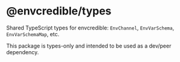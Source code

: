 # @envcredible/types

Shared TypeScript types for envcredible: `EnvChannel`, `EnvVarSchema`, `EnvVarSchemaMap`, etc.

This package is types-only and intended to be used as a dev/peer dependency.
